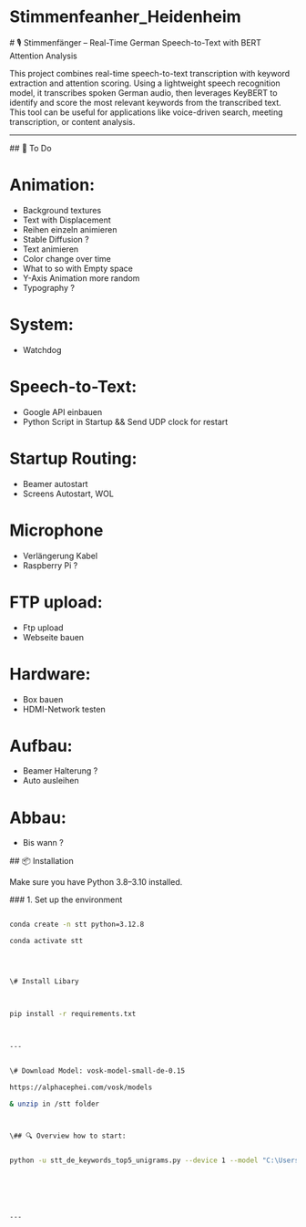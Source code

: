 # Stimmenfeanher\_Heidenheim







\# 🎙️ Stimmenfänger – Real-Time German Speech-to-Text with BERT Attention Analysis



This project combines real-time speech-to-text transcription with keyword extraction and attention scoring. Using a lightweight speech recognition model, it transcribes spoken German audio, then leverages KeyBERT to identify and score the most relevant keywords from the transcribed text. This tool can be useful for applications like voice-driven search, meeting transcription, or content analysis.




---

\## 📝 To Do

# Animation:
- Background textures
- Text with Displacement
- Reihen einzeln animieren
- Stable Diffusion ?
- Text animieren
- Color change over time
- What to so with Empty space
- Y-Axis Animation more random
- Typography ?

# System:
- Watchdog

# Speech-to-Text:
- Google API einbauen
- Python Script in Startup && Send UDP clock for restart

# Startup Routing:
- Beamer autostart
- Screens Autostart, WOL

# Microphone
- Verlängerung Kabel
- Raspberry Pi ?

# FTP upload:
- Ftp upload
- Webseite bauen

# Hardware:
- Box bauen
- HDMI-Network testen

# Aufbau:
- Beamer Halterung ?
- Auto ausleihen


# Abbau:
- Bis wann ?


\## 📦 Installation



Make sure you have Python 3.8–3.10 installed.



\### 1. Set up the environment



```bash

conda create -n stt python=3.12.8

conda activate stt




\# Install Libary



pip install -r requirements.txt



---


\# Download Model: vosk-model-small-de-0.15

https://alphacephei.com/vosk/models

& unzip in /stt folder



\## 🔍 Overview how to start:


python -u stt_de_keywords_top5_unigrams.py --device 1 --model "C:\Users\simon\Documents\Stimmenfaenger\stt\vosk-model-small-de-0.15"






---





